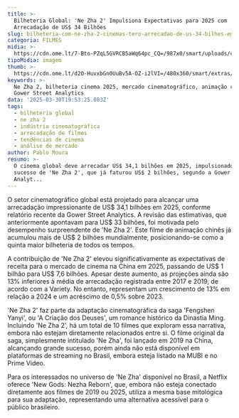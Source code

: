 ```yaml
---
title: >-
  Bilheteria Global: 'Ne Zha 2' Impulsiona Expectativas para 2025 com
  Arrecadação de US$ 34 Bilhões
slug: bilheteria-com-ne-zha-2-cinemas-tero-arrecadao-de-us-34-bilhes-em-2025
categoria: FILMES
midia: >-
  https://cdn.ome.lt/7-Bto-PZqL5GVRCB5aWq64pc_CQ=/987x0/smart/uploads/conteudo/fotos/nezha2_L6AenVb.jpg
tipoMidia: imagem
thumb: >-
  https://cdn.ome.lt/d2O-HuvxbGn0UuBv5A-OZ-i2lVI=/480x360/smart/extras/conteudos/nezha2_BemnUDj.jpg
keywords: >-
  Ne Zha 2, bilheteria cinema 2025, mercado cinematográfico, animação chinesa,
  Gower Street Analytics
data: '2025-03-30T19:53:25.083Z'
tags:
  - bilheteria global
  - ne zha 2
  - indústria cinematográfica
  - arrecadação de filmes
  - tendências de cinema
  - análise de mercado
author: Pablo Moura
resumo: >-
  O cinema global deve arrecadar US$ 34,1 bilhões em 2025, impulsionado pelo
  sucesso de 'Ne Zha 2', que já faturou US$ 2 bilhões, segundo a Gower Street
  Analyt...
---
```


O setor cinematográfico global está projetado para alcançar uma arrecadação impressionante de US$ 34,1 bilhões em 2025, conforme relatório recente da Gower Street Analytics. A revisão das estimativas, que anteriormente apontavam para US$ 33 bilhões, foi motivada pelo desempenho surpreendente de 'Ne Zha 2'. Este filme de animação chinês já acumulou mais de US$ 2 bilhões mundialmente, posicionando-se como a quinta maior bilheteria de todos os tempos.

A contribuição de 'Ne Zha 2' elevou significativamente as expectativas de receita para o mercado de cinema na China em 2025, passando de US$ 1 bilhão para US$ 7,6 bilhões. Apesar deste aumento, as projeções ainda são 13% inferiores à média de arrecadação registrada entre 2017 e 2019, de acordo com a Variety. No entanto, representam um crescimento de 13% em relação a 2024 e um acréscimo de 0,5% sobre 2023.

'Ne Zha 2' faz parte da adaptação cinematográfica da saga 'Fengshen Yanyi', ou 'A Criação dos Deuses', um romance histórico da Dinastia Ming. Incluindo 'Ne Zha 2', há um total de 10 filmes que exploram essa narrativa, embora não estejam diretamente relacionados entre si. O filme original da saga, simplesmente intitulado 'Ne Zha', foi lançado em 2019 na China, alcançando grande sucesso, porém ainda não está disponível em plataformas de streaming no Brasil, embora esteja listado na MUBI e no Prime Video.

Para os interessados no universo de 'Ne Zha' disponível no Brasil, a Netflix oferece 'New Gods: Nezha Reborn', que, embora não esteja conectado diretamente aos filmes de 2019 ou 2025, utiliza a mesma base mitológica para sua adaptação, representando uma alternativa acessível para o público brasileiro.
